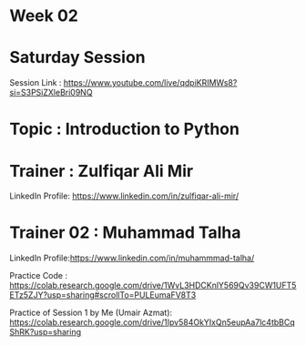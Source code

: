# Week 02

# Saturday Session

Session Link : https://www.youtube.com/live/qdpiKRIMWs8?si=S3PSiZXleBri09NQ

# Topic : Introduction to Python

# Trainer : Zulfiqar Ali Mir

LinkedIn Profile: https://www.linkedin.com/in/zulfiqar-ali-mir/

# Trainer 02 : Muhammad Talha

LinkedIn Profile:https://www.linkedin.com/in/muhammmad-talha/

Practice Code : https://colab.research.google.com/drive/1WvL3HDCKnlY569Qv39CW1UFT5ETz5ZJY?usp=sharing#scrollTo=PULEumaFV8T3

Practice of Session 1 by Me (Umair Azmat):
https://colab.research.google.com/drive/1Ipv584OkYIxQn5eupAa7lc4tbBCqShRK?usp=sharing
